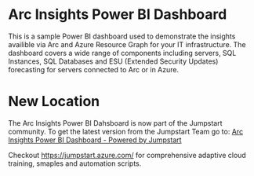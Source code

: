 # Arc Insights Power BI Dashboard
This is a sample Power BI dashboard used to demonstrate the insights availible via Arc and Azure Resource Graph for your IT infrastructure. The dashboard covers a wide range of components including servers, SQL Instances, SQL Databases and ESU (Extended Security Updates) forecasting for servers connected to Arc or in Azure.

# New Location
The Arc Insights Power BI Dahsboard is now part of the Jumpstart community. To get the latest version from the Jumpstart Team go to: 
[Arc Insights Power BI Dashboard - Powered by Jumpstart](https://jumpstart.azure.com/azure_jumpstart_drops?drop=Arc%20Insights%20PBI%20Dashboards%20Powered%20by%20Jumpstart&fs=true)

Checkout https://jumpstart.azure.com/ for comprehensive adaptive cloud training, smaples and automation scripts. 
